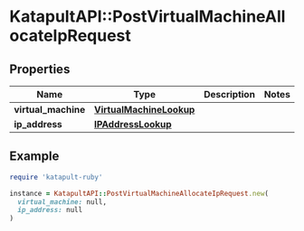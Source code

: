 # KatapultAPI::PostVirtualMachineAllocateIpRequest

## Properties

| Name | Type | Description | Notes |
| ---- | ---- | ----------- | ----- |
| **virtual_machine** | [**VirtualMachineLookup**](VirtualMachineLookup.md) |  |  |
| **ip_address** | [**IPAddressLookup**](IPAddressLookup.md) |  |  |

## Example

```ruby
require 'katapult-ruby'

instance = KatapultAPI::PostVirtualMachineAllocateIpRequest.new(
  virtual_machine: null,
  ip_address: null
)
```

